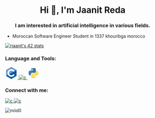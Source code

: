 <h1 align="center">Hi 👋, I'm Jaanit Reda</h1>
<h3 align="center"> I am interested in artificial intelligence in various fields.</h3>

- Moroccan Software Engineer Student in 1337 khouribga morocco
  
<a href="https://profile.intra.42.fr/users/rjaanit"><img src="https://badge.mediaplus.ma/greenbinary/rjaanit" alt="rjaanit's 42 stats" /></a>
<h3 align="left">Language and Tools:</h3>
<a href="https://www.cprogramming.com/" target="_blank" rel="noreferrer"> <img src="https://raw.githubusercontent.com/devicons/devicon/master/icons/c/c-original.svg" alt="c" width="40" height="40"/> </a> <a href="https://www.cprogramming.com/" target="_blank" rel="noreferrer"> <img src="https://user-images.githubusercontent.com/42747200/46140125-da084900-c26d-11e8-8ea7-c45ae6306309.png" alt="c" width="40" height="40"/> </a> <a href="https://www.python.org" target="_blank" rel="noreferrer"> <img src="https://raw.githubusercontent.com/devicons/devicon/master/icons/python/python-original.svg" alt="python" width="40" height="40"/></a>

<h3 align="left">Connect with me:</h3>
<a href="https://twitter.com/Jaanit0/" target="_blank" rel="noreferrer"> <img src="https://img.icons8.com/ios-filled/100/000000/twitter.png" alt="c" width="40" height="40"/> </a> <a href="https://www.linkedin.com/in/reda-jaanit-008a0823a/" target="_blank" rel="noreferrer"> <img src="https://img.icons8.com/ios-filled/100/000000/linkedin.png" alt="c" width="40" height="40"/> </a>

<p><img align="left" src="https://github-readme-stats.vercel.app/api/top-langs?username=jaanit0&show_icons=true&locale=en&layout=compact" alt="miid0" /></p>
